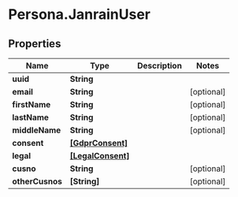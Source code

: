 # Persona.JanrainUser

## Properties

Name | Type | Description | Notes
------------ | ------------- | ------------- | -------------
**uuid** | **String** |  | 
**email** | **String** |  | [optional] 
**firstName** | **String** |  | [optional] 
**lastName** | **String** |  | [optional] 
**middleName** | **String** |  | [optional] 
**consent** | [**[GdprConsent]**](GdprConsent.md) |  | 
**legal** | [**[LegalConsent]**](LegalConsent.md) |  | 
**cusno** | **String** |  | [optional] 
**otherCusnos** | **[String]** |  | [optional] 



